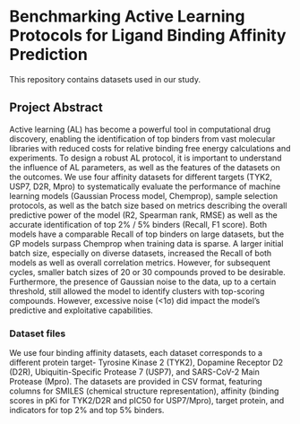 # Benchmarking Active Learning Protocols for Ligand Binding Affinity Prediction

This repository contains datasets used in our study.

## Project Abstract

Active learning (AL) has become a powerful tool in computational drug discovery, enabling the identification of top binders from vast molecular libraries with reduced costs for relative binding free energy calculations and experiments. To design a robust AL protocol, it is important to understand the influence of AL parameters, as well as the features of the datasets on the outcomes. We use four affinity datasets for different targets (TYK2, USP7, D2R, Mpro) to systematically evaluate the performance of machine learning models (Gaussian Process model, Chemprop), sample selection protocols, as well as the batch size based on metrics describing the overall predictive power of the model (R2, Spearman rank, RMSE) as well as the accurate identification of top 2% / 5% binders (Recall, F1 score). Both models have a comparable Recall of top binders on large datasets, but the GP models surpass Chemprop when training data is sparse. A larger initial batch size, especially on diverse datasets, increased the Recall of both models as well as overall correlation metrics. However, for subsequent cycles, smaller batch sizes of 20 or 30 compounds proved to be desirable. Furthermore, the presence of Gaussian noise to the data, up to a certain threshold, still allowed the model to identify clusters with top-scoring compounds. However, excessive noise (<1σ) did impact the model’s predictive and exploitative capabilities.

### Dataset files

We use four binding affinity datasets, each dataset corresponds to a different protein target- Tyrosine Kinase 2 (TYK2), Dopamine Receptor D2 (D2R), Ubiquitin-Specific Protease 7 (USP7), and SARS-CoV-2 Main Protease (Mpro). The datasets are provided in CSV format, featuring columns for SMILES (chemical structure representation), affinity (binding scores in pKi for TYK2/D2R and pIC50 for USP7/Mpro), target protein, and indicators for top 2% and top 5% binders.
